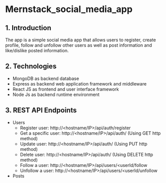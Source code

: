# Mernstack_social_media_app

## 1. Introduction
The app is a simple social media app that allows users to register, create profile, follow and unfollow other users as well as post information and like/dislike posted information.

## 2. Technologies
* MongoDB as backend database 
* Express as backend web application framework and middleware 
* React  JS as frontend and user interface framework
* Node Js as backend runtime environment 

## 3. REST API Endpoints
* Users
  * Register user: http://<hostname/IP>/api/auth/register
  * Get a specific user: http://<hostname/IP>/api/auth/<userID> (Using GET http method)
  * Update user: http://<hostname/IP>/api/auth/<userId>  (Using PUT http method)
  * Delete user: http://<hostname/IP>/api/auth/<userId>  (Using DELETE http method)
  * Follow a user: http://<hostname/IP>/api/users/<userId/follow
  * Unfollow a user: http://<hostname/IP>/api/users/<userId/unfollow                                                                                                          
* Posts

